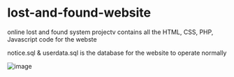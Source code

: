 # lost-and-found-website
online lost and found system 
projectv contains all the HTML, CSS, PHP, Javascript code for the webste

notice.sql & userdata.sql is the database for the website to operate normally 

![image](https://user-images.githubusercontent.com/109586395/205607597-6b405cd5-1e69-495a-a896-f843d5f72ffa.png)
